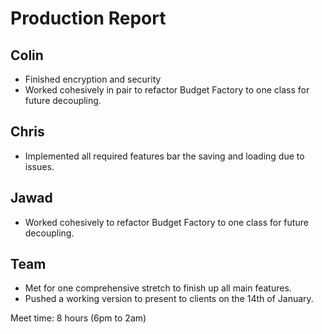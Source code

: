 Production Report
=================

Colin
-----

-	Finished encryption and security
-	Worked cohesively in pair to refactor Budget Factory to one class for future decoupling.

Chris
-----

-	Implemented all required features bar the saving and loading due to issues.

Jawad
-----

-	Worked cohesively to refactor Budget Factory to one class for future decoupling.

Team
----

-	Met for one comprehensive stretch to finish up all main features.
-	Pushed a working version to present to clients on the 14th of January.

Meet time: 8 hours (6pm to 2am)
